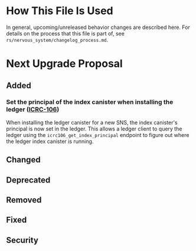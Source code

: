 # How This File Is Used

In general, upcoming/unreleased behavior changes are described here. For details
on the process that this file is part of, see
`rs/nervous_system/changelog_process.md`.

# Next Upgrade Proposal

## Added

### Set the principal of the index canister when installing the ledger ([ICRC-106](https://github.com/dfinity/ICRC-1/pull/196/files/7f9b4739d9b3ec2cf549bf468e3a1731c31eecbf))

When installing the ledger canister for a new SNS, the index canister's principal is now set in the ledger.
This allows a ledger client to query the ledger using the `icrc106_get_index_principal` endpoint to figure out where the
ledger index canister is running.

## Changed

## Deprecated

## Removed

## Fixed

## Security
